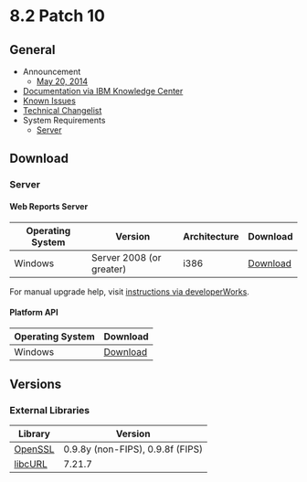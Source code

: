 # 8.2 Patch 10

## General
* Announcement
	* [May 20, 2014](http://bigmail.bigfix.com/pipermail/besadmin-announcements/2014-May/002187.html)
* [Documentation via IBM Knowledge Center](https://www-01.ibm.com/support/knowledgecenter/SS63NW_8.2.0/com.ibm.tem.doc_8.2/lifecyclewelcome.html)
* [Known Issues](https://www-01.ibm.com/support/docview.wss?uid=swg21571487)
* [Technical Changelist](https://support.bigfix.com/bes/changes/fullchangelist-82.txt)
* System Requirements
	* [Server](https://www-01.ibm.com/support/docview.wss?uid=swg21505691)

## Download

### Server
#### Web Reports Server
| Operating System | Version | Architecture | Download |
| ---------------- | ------- | ------------ | -------- |
| Windows | Server 2008 (or greater) | i386 | [Download](http://software.bigfix.com/download/bes/82/BESWebReportsServer-8.2.1445.0.exe) |

For manual upgrade help, visit [instructions via developerWorks](https://www.ibm.com/developerworks/community/wikis/home?lang=en#!/wiki/Tivoli%20Endpoint%20Manager/page/Manual%20Web%20Reports%20upgrade%20to%208.2%20Patch%2010%20&#40;8.2.1445&#41;).

#### Platform API
| Operating System | Download |
| ---------------- | -------- |
| Windows | [Download](http://software.bigfix.com/download/bes/82/BigFix-BES-ServerAPI-8.2.1445.0.exe) |

## Versions

### External Libraries
| Library | Version |
| ------- | ------- |
| [OpenSSL](https://www.openssl.org) | 0.9.8y (non-FIPS), 0.9.8f (FIPS) |
| [libcURL](https://curl.haxx.se/libcurl/) | 7.21.7 |

